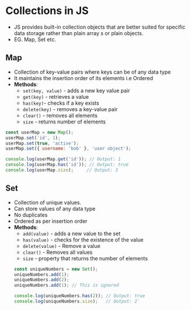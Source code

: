 # Collections in JS
- JS provides built-in collection objects that are better suited for specific data storage rather than plain array s or plain objects.
- EG. Map, Set etc.

## Map
- Collection of key-value pairs where keys can be of any data type
- It maintains the insertion order of its elements i.e Ordered
- **Methods**:
    - `set(key, value)` - adds a new key value pair
    - `get(key)` - retrieves a value
    - `has(key)`- checks if a key exists
    - `delete(key)` - removes a key-value pair 
    - `clear()` - removes all elements
    - `size` - returns number of elements

```js
const userMap = new Map();
userMap.set('id', 1);
userMap.set(true, 'active');
userMap.set({ username: 'bob' }, 'user object');

console.log(userMap.get('id')); // Output: 1
console.log(userMap.has('id')); // Output: true
console.log(userMap.size);     // Output: 3
```

## Set
- Collection of unique values.
- Can store values of any data type
- No duplicates
- Ordered as per insertion order
- **Methods**:
    - `add(value)` - adds a new value to the set
    - `has(value)` - checks for the existence of the value
    - `delete(value)` - Remove a value 
    - `clear()` - Removes all values
    - `size` - property that returns the number of elements 
    ```js
    const uniqueNumbers = new Set();
    uniqueNumbers.add(1);
    uniqueNumbers.add(2);
    uniqueNumbers.add(1); // This is ignored

    console.log(uniqueNumbers.has(2)); // Output: true
    console.log(uniqueNumbers.size);   // Output: 2`
    ```